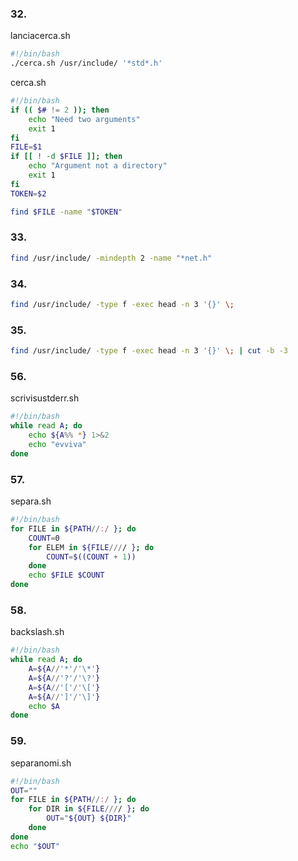 ### 32.
lanciacerca.sh
```bash
#!/bin/bash
./cerca.sh /usr/include/ '*std*.h'
```

cerca.sh
```bash
#!/bin/bash
if (( $# != 2 )); then
    echo "Need two arguments"
    exit 1
fi
FILE=$1
if [[ ! -d $FILE ]]; then
    echo "Argument not a directory"
    exit 1
fi
TOKEN=$2

find $FILE -name "$TOKEN"
```

### 33.
```bash
find /usr/include/ -mindepth 2 -name "*net.h"
```

### 34.
```bash
find /usr/include/ -type f -exec head -n 3 '{}' \;
```

### 35.
```bash
find /usr/include/ -type f -exec head -n 3 '{}' \; | cut -b -3
```

### 56.
scrivisustderr.sh
```bash
#!/bin/bash
while read A; do
    echo ${A%% *} 1>&2
    echo "evviva"
done
```

### 57.
separa.sh
```bash
#!/bin/bash
for FILE in ${PATH//:/ }; do
    COUNT=0
    for ELEM in ${FILE//// }; do
        COUNT=$((COUNT + 1))
    done
    echo $FILE $COUNT
done
```

### 58.
backslash.sh
```bash
#!/bin/bash
while read A; do
    A=${A//'*'/'\*'}
    A=${A//'?'/'\?'}
    A=${A//'['/'\['}
    A=${A//']'/'\]'}
    echo $A
done
```

### 59.
separanomi.sh
```bash
#!/bin/bash
OUT=""
for FILE in ${PATH//:/ }; do
    for DIR in ${FILE//// }; do
        OUT="${OUT} ${DIR}"
    done
done
echo "$OUT"
```
